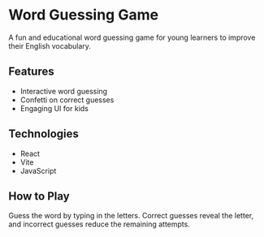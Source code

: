 # Word Guessing Game
A fun and educational word guessing game for young learners to improve their English vocabulary.

## Features
- Interactive word guessing
- Confetti on correct guesses
- Engaging UI for kids

## Technologies
- React
- Vite
- JavaScript

## How to Play
Guess the word by typing in the letters. Correct guesses reveal the letter, and incorrect guesses reduce the remaining attempts.
